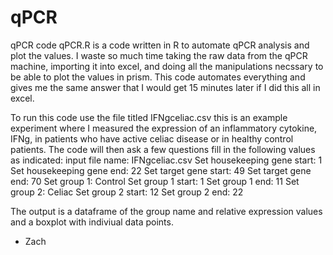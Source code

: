 # qPCR
qPCR code
qPCR.R is a code written in R to automate qPCR analysis and plot the values.
I waste so much time taking the raw data from the qPCR machine, importing it into excel, and doing all the manipulations necssary to be able to plot the values in prism. This code automates everything and gives me the same answer that I would get 15 minutes later if I did this all in excel. 

To run this code use the file titled IFNgceliac.csv this is an example experiment where I measured the expression of an inflammatory cytokine, IFNg, in patients who have active celiac disease or in healthy control patients. 
The code will then ask a few questions fill in the following values as indicated:
input file name: IFNgceliac.csv
Set housekeeping gene start: 1
Set housekeeping gene end: 22
Set target gene start: 49
Set target gene end: 70
Set group 1: Control
Set group 1 start: 1
Set group 1 end: 11
Set group 2: Celiac
Set group 2 start: 12
Set group 2 end: 22

The output is a dataframe of the group name and relative expression values and a boxplot with indiviual data points.
- Zach
